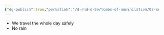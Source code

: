 ```yaml
---
{"dg-publish":true,"permalink":"/d-and-d-5e/tombs-of-annihilation/07-session-notes/session-11/y5-m5-d27/","noteIcon":"","created":"2025-09-24T19:04:41.971-05:00","updated":"2025-09-24T20:45:35.446-05:00"}
---
```



- We travel the whole day safely
- No rain
